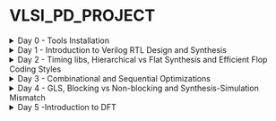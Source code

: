 # VLSI_PD_PROJECT
<details>
<summary> Day 0 - Tools Installation 
</summary>

# Day 0 - Tools Installation
## yosys
```bash
$sudo apt-get update
$ git clone https://github.com/YosysHQ/yosys.git
$ cd yosys
$ sudo apt install make (If make is not installed please install it)
$ sudo apt-get install build-essential clang bison flex \
libreadline-dev gawk tcl-dev libffi-dev git \
graphviz xdot pkg-config python3 libboost-system-dev \
libboost-python-dev libboost-filesystem-dev zlib1g-dev
$ make config-gcc
$ git Submodule Update --Init(Yosys source code expects a git submodule called abc to be initialized and updated)
$ make
$ sudo make install
```

<img width="1000" height="877" alt="yosys_installing" src="https://github.com/user-attachments/assets/9a711c2b-5378-4a49-bd30-a6844137e7ac" />

---
## Iverilog
```bask
$ sudo apt-get install iverilog
```
<img width="1036" height="366" alt="iverilog_installing" src="https://github.com/user-attachments/assets/4f31dffd-7e08-47ae-b5e1-ee6abdbb88cf" />

----

## GTKWAVE

```bash
$ sudo apt update
$ sudo apt install gtkwave
```

<img width="1116" height="772" alt="gtkwave_installing" src="https://github.com/user-attachments/assets/75d2d10a-10e9-4e77-a717-e2bd2a6d2947" />

---
</details>

<details>
<summary> Day 1 - Introduction to Verilog RTL Design and Synthesis
</summary>
 
 # Day 1 - Introduction to Verilog RTL Design and Synthesis

 ## Introdution to Open-Source tools Simulator Iverilog

---
</details>

<details>
<summary> Day 2 - Timing libs, Hierarchical vs Flat Synthesis and Efficient Flop Coding Styles 
</summary>
 
# Timing libs, Hierarchical vs Flat Synthesis and Efficient Flop Coding Styles 

---

</details>

<details>
<summary> Day 3 - Combinational and Sequential Optimizations
</summary>
 
# Combinational and Sequential Optimizations

---
</details>

<details>
<summary> Day 4 - GLS, Blocking vs Non-blocking and Synthesis-Simulation Mismatch
</summary>
 
# GLS, Blocking vs Non-blocking Statement and Synthesis-Simulation Mismatch

----
</details>

<details>
<summary> Day 5 -Introduction to DFT
</summary>
 
# Introduction to DFT
 
 ----
</details>
